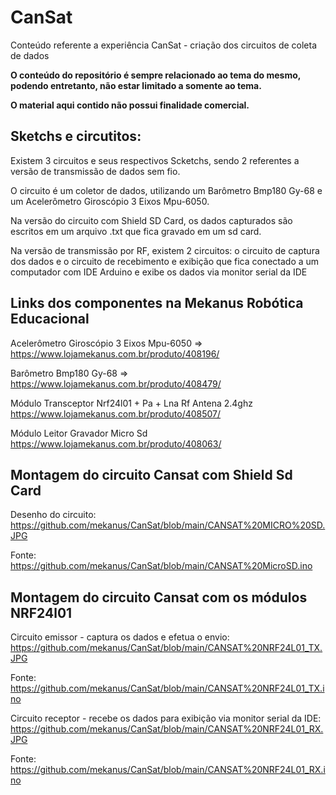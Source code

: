 # CanSat
Conteúdo referente a experiência CanSat - criação dos circuitos de coleta de dados

**O conteúdo do repositório é sempre relacionado ao tema do mesmo, podendo entretanto, não estar limitado a somente ao tema.**

**O material aqui contido não possui finalidade comercial.**


## Sketchs e circutitos:

Existem 3 circuitos e seus respectivos Scketchs, sendo 2 referentes a versão de transmissão de dados sem fio.

O circuito é um coletor de dados, utilizando um Barômetro Bmp180 Gy-68 e um Acelerômetro Giroscópio 3 Eixos Mpu-6050. 

Na versão do circuito com Shield SD Card, os dados capturados são escritos em um arquivo .txt que fica gravado em um sd card.

Na versão de transmissão por RF, existem 2 circuitos: o circuito de captura dos dados e o circuito de recebimento e exibição que fica conectado a um computador com IDE Arduino e exibe os dados via monitor serial da IDE


## Links dos componentes na Mekanus Robótica Educacional

Acelerômetro Giroscópio 3 Eixos Mpu-6050 => https://www.lojamekanus.com.br/produto/408196/

Barômetro Bmp180 Gy-68 => https://www.lojamekanus.com.br/produto/408479/

Módulo Transceptor Nrf24l01 + Pa + Lna Rf Antena 2.4ghz https://www.lojamekanus.com.br/produto/408507/

Módulo Leitor Gravador Micro Sd https://www.lojamekanus.com.br/produto/408063/

## Montagem do circuito Cansat com Shield Sd Card 

Desenho do circuito: https://github.com/mekanus/CanSat/blob/main/CANSAT%20MICRO%20SD.JPG

Fonte: https://github.com/mekanus/CanSat/blob/main/CANSAT%20MicroSD.ino


## Montagem do circuito Cansat com os módulos NRF24l01

Circuito emissor - captura os dados e efetua o envio: https://github.com/mekanus/CanSat/blob/main/CANSAT%20NRF24L01_TX.JPG

Fonte: https://github.com/mekanus/CanSat/blob/main/CANSAT%20NRF24L01_TX.ino

Circuito receptor - recebe os dados para exibição via monitor serial da IDE: https://github.com/mekanus/CanSat/blob/main/CANSAT%20NRF24L01_RX.JPG

Fonte: https://github.com/mekanus/CanSat/blob/main/CANSAT%20NRF24L01_RX.ino


